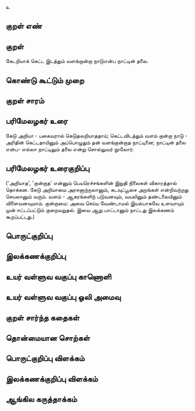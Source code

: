 உ

## குறள் எண் 


## குறள் 

கேடறியாக் கெட்ட இடத்தும் வளங்குன்றா 
நாடுஎன்ப நாட்டின் தலை.

## கொண்டு கூட்டும் முறை


## குறள் சாரம் 


## பரிமேலழகர் உரை

கேடு அறியா - பகைவரால் கெடுதலறியாததாய்; கெட்டவிடத்தும் வளம் குன்றா நாடு - அரிதின் கெட்டதாயினும் அப்பொழுதும் தன் வளங்குன்றாத நாட்டினை; நாட்டின் தலை என்ப- எல்லா நாட்டிலும் தலை என்று சொல்லுவர் நூலோர். 

## பரிமேலழகர் உரைகுறிப்பு   

('அறியாத', 'குன்றாத' என்னும் பெயரெச்சங்களின் இறுதி நிலைகள் விகாரத்தால் தொக்கன. கேடு அறியாமை அரசனாற்றலானும், கடவுட்பூசை அறங்கள் என்றிவற்றது செயலானும் வரும். வளம் - ஆகரங்களிற் படுவனவும், வயலினும் தண்டலையினும் விளைவனவுமாம். குன்றாமை: அவை செய்ய வேண்டாமல் இயல்பாகவே உளவாயும் முன் ஈட்டப்பட்டும் குறைவறுதல். இவை ஆறு பாட்டானும் நாட்டது இலக்கணம் கூறப்பட்டது.)

## பொருட்குறிப்பு 


## இலக்கணக்குறிப்பு  


## உயர் வள்ளுவ வகுப்பு காணொளி


## உயர் வள்ளுவ வகுப்பு ஒலி அமைவு 

 
## குறள் சார்ந்த கதைகள் 


## தொன்மையான சொற்கள்


## பொருட்குறிப்பு விளக்கம்


## இலக்கணக்குறிப்பு விளக்கம்


## ஆங்கில கருத்தாக்கம் 


